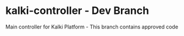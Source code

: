 # kalki-controller - Dev Branch

Main controller for Kalki Platform
    - This branch contains approved code


